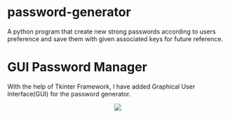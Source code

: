 # password-generator
A python program that create new strong passwords according to users preference and save them with given associated keys for future reference.

# GUI Password Manager
With the help of Tkinter Framework, I have added Graphical User Interface(GUI) for the password generator.
<p align="center">
  <img src="../main/ezgif.gif"/>
  </p>
